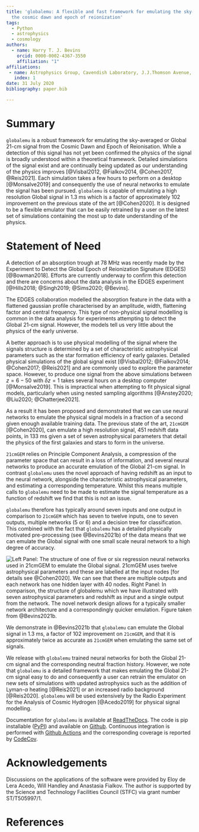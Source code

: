 ```yaml
---
title: 'globalemu: A flexible and fast framework for emulating the sky-averaged 21-signal from
  the cosmic dawn and epoch of reionization'
tags:
  - Python
  - astrophysics
  - cosmology
authors:
  - name: Harry T. J. Bevins
    orcid: 0000-0002-4367-3550
    affiliation: "1"
affiliations:
 - name: Astrophysics Group, Cavendish Laboratory, J.J.Thomson Avenue, Cambridge, CB3 0HE, United Kingdom
   index: 1
date: 31 July 2020
bibliography: paper.bib

---
```


# Summary

``globalemu`` is a robust framework for emulating the sky-averaged
or Global 21-cm signal from the Cosmic Dawn and Epoch of Reionisation. While
a detection of this signal has not yet been confirmed the physics of the signal
is broadly understood within a theoretical framework. Detailed simulations of
the signal exist and are continually being updated as our understanding of the
physics improves [@Visbal2012, @Fialkov2014, @Cohen2017, @Reis2021]. Each
simulation takes a few hours to perform on a desktop [@Monsalve2019] and
consequently the use of neural networks to emulate the signal has been pursued.
``globalemu`` is capable of emulating a high resolution Global signal in 1.3 ms
which is a factor of approximately 102 improvement on the previous
state of the art [@Cohen2020]. It is
designed to be a flexible emulator that can be easily retrained by a user on
the latest set of simulations containing the most up to date understanding
of the physics.

# Statement of Need

A detection of an absorption trough at $78$ MHz was recently made by the
Experiment to Detect the Global Epoch of Reionization Signature (EDGES) [@Bowman2018].
Efforts are currently underway to confirm this detection
and there are concerns about the data analysis in the
EDGES experiment [@Hills2018; @Singh2019; @Sims2020; @Bevins].

The EDGES collaboration modelled the absorption feature in the data with a
flattened gaussian profile characterised by an amplitude, width, flattening
factor and central frequency. This type of non-physical signal modelling is
common in the data analysis for experiments attempting to detect the Global
21-cm signal. However, the models tell us very little about the physics of the
early universe.

A better approach is to use physical modelling of the signal where the signals
structure is determined by a set of characteristic astrophysical parameters
such as the star formation efficiency of early galaxies. Detailed physical
simulations of the global signal exist [@Visbal2012; @Fialkov2014; @Cohen2017; @Reis2021]
and are commonly used to explore the parameter space. However, to produce
one signal from the above simulations between $z = 6 - 50$ with $\delta z = 1$
takes several hours on a desktop computer [@Monsalve2019]. This is impractical
when attempting to fit physical signal models, particularly when using
nested sampling algorithms [@Anstey2020; @Liu2020; @Chatterjee2021].

As a result it has been proposed and demonstrated that we can use neural networks
to emulate the physical signal models in a fraction of a second given enough
available training data. The previous state of the art, ``21cmGEM`` [@Cohen2020],
can emulate a high resolution signal, 451 redshift data points, in 133 ms
given a set of seven astrophysical parameters that detail the physics of the
first galaxies and stars to form in the universe.

``21cmGEM`` relies on Principle Component Analysis, a compression of
the parameter space that can result in a loss of information, and several neural networks to
produce an accurate emulation of the Global 21-cm signal. In contrast ``globalemu``
uses the novel approach of having redshift as an input to the neural network,
alongside the characteristic astrophysical parameters, and estimating a
corresponding temperature. Whilst this means multiple calls to ``globalemu``
need to be made to estimate the signal temperature as a function of redshift
we find that this is not an issue.

``globalemu`` therefore has typically around seven inputs and one output in
comparison to ``21cmGEM`` which has seven to twelve inputs, one to
seven outputs, multiple networks (5 or 6) and a decision tree for classification.
This combined with the fact that ``globalemu`` has a detailed physically motivated
pre-processing (see @Bevins2021b) of the data means that we can
emulate the Global signal with one small scale neural network to a high degree of
accuracy.

![**Left Panel:** The structure of one of five or six regression neural networks
used in ``21cmGEM`` to emulate the Global signal. ``21cmGEM`` uses twelve astrophysical
parameters and these are labelled at the input nodes [for details see @Cohen2020].
We can see that there are multiple outputs and each network has one hidden layer with
40 nodes. **Right Panel:** In comparison, the structure
of ``globalemu`` which we have illustrated with seven astrophysical parameters and
redshift as input and a single output from the
network. The novel network design allows for a typically smaller
network architecture and a correspondingly quicker emulation.
Figure taken from @Bevins2021b.](network_design.png)

We demonstrate in @Bevins2021b that ``globalemu`` can emulate the
Global signal in 1.3 ms, a factor of 102 improvement on ``21cmGEM``, and that
it is approximately twice as accurate as ``21cmGEM`` when emulating the same
set of signals.

We release with ``globalemu`` trained neural networks for both the Global 21-cm
signal and the corresponding neutral fraction history. However, we note that
``globalemu`` is a detailed framework that makes emulating the Global 21-cm signal
easy to do and consequently a user can retrain the emulator on new sets of
simulations with updated astrophysics such as the addition of Lyman-$\alpha$
heating [@Reis2021] or an increased radio background [@Reis2020]. ``globalemu``
will be used extensively by the Radio Experiment for the Analysis of
Cosmic Hydrogen [@Acedo2019] for physical signal modelling.

Documentation for ``globalemu`` is available at
[ReadTheDocs](https://globalemu.readthedocs.io/). The code is
pip installable ([PyPI](https://pypi.org/project/globalemu/)) and available
on [Github](https://github.com/htjb/globalemu/). Continuous integration
is performed with [Github Actions](https://github.com/htjb/globalemu/actions)
and the corresponding coverage is
reported by [CodeCov](https://app.codecov.io/gh/htjb/globalemu).

# Acknowledgements

Discussions on the applications of the software were provided by Eloy de Lera Acedo,
Will Handley and Anastasia Fialkov. The author is supported by the Science and
Technology Facilities Council (STFC) via grant number ST/T505997/1.

# References
